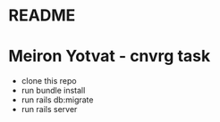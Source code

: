 # README

# Meiron Yotvat - cnvrg task
* clone this repo
* run bundle install
* run rails db:migrate
* run rails server

